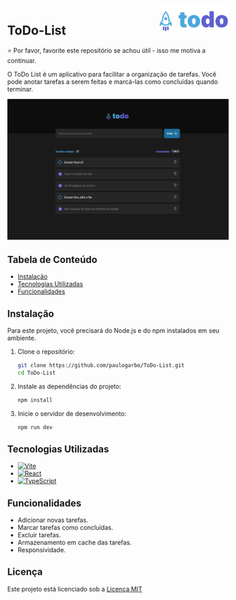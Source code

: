 <a href="https://to-do-list-ecru-five.vercel.app/">
    <img src="./src/assets/Logo.svg" alt="ToDo logo" title="ToDo App" align="right" height="60" />
</a>

# ToDo-List

:star: Por favor, favorite este repositório se achou útil - isso me motiva a continuar.

O ToDo List é um aplicativo para facilitar a organização de tarefas. Você pode anotar tarefas a serem feitas e marcá-las como concluídas quando terminar.

[![ToDo FrontEnd](./src/assets/picture_inicial.PNG)](https://to-do-list-ecru-five.vercel.app/)

## Tabela de Conteúdo

- [Instalação](#instalação)
- [Tecnologias Utilizadas](#tecnologias-utilizadas)
- [Funcionalidades](#funcionalidades)

## Instalação

Para este projeto, você precisará do Node.js e do npm instalados em seu ambiente.

1. Clone o repositório:
   ```bash
   git clone https://github.com/paulogarbo/ToDo-List.git
   cd ToDo-List
   ```

2. Instale as dependências do projeto:
   ```bash
   npm install
   ```

3. Inicie o servidor de desenvolvimento:
   ```bash
   npm run dev
   ```

## Tecnologias Utilizadas

- [![Vite](https://img.shields.io/badge/-Vite-333333?style=for-the-badge&logo=vite)](https://vitejs.dev/)
- [![React](https://img.shields.io/badge/-React-333333?style=for-the-badge&logo=react)](https://reactjs.org/)
- [![TypeScript](https://img.shields.io/badge/-TypeScript-333333?style=for-the-badge&logo=typescript)](https://www.typescriptlang.org/)

## Funcionalidades

- Adicionar novas tarefas.
- Marcar tarefas como concluídas.
- Excluir tarefas.
- Armazenamento em cache das tarefas.
- Responsividade.

## Licença

Este projeto está licenciado sob a [Licença MIT](https://opensource.org/licenses/MIT)